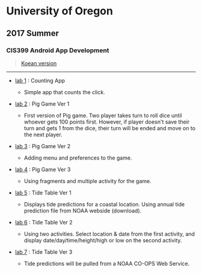 # University of Oregon
## 2017 Summer
### CIS399 Android App Development 

> [Koean version](https://github.com/jemin6/CIS399-Android-App-Development/blob/master/README.ko.md)
----------------------------------------------------------------------
* [lab 1](https://github.com/jemin6/CIS399-Android-App-Development/tree/master/lab1) : Counting App 
	* Simple app that counts the click.  

* [lab 2](https://github.com/jemin6/CIS399-Android-App-Development/tree/master/lab2) : Pig Game Ver 1 
	* First version of Pig game. Two player takes turn to roll dice until whoever gets 100 points first. However, if player doesn't save their turn and gets 1 from the dice, their turn will be ended and move on to the next player.

* [lab 3](https://github.com/jemin6/CIS399-Android-App-Development/tree/master/lab3) : Pig Game Ver 2
	* Adding menu and preferences to the game.

* [lab 4](https://github.com/jemin6/CIS399-Android-App-Development/tree/master/lab4) : Pig Game Ver 3 
	* Using fragments and multiple activity for the game.

* [lab 5](https://github.com/jemin6/CIS399-Android-App-Development/tree/master/lab5) : Tide Table Ver 1  
	* Displays tide predictions for a coastal location. Using annual tide prediction file from NOAA webside (download). 
	
* [lab 6](https://github.com/jemin6/CIS399-Android-App-Development/tree/master/lab6) : Tide Table Ver 2 
	* Using two activities. Select location & date from the first activity, and display date/day/time/height/high or low on the second activity. 

* [lab 7](https://github.com/jemin6/CIS399-Android-App-Development/tree/master/lab7) : Tide Table Ver 3
	* Tide predictions will be pulled from a NOAA CO-OPS Web Service.
